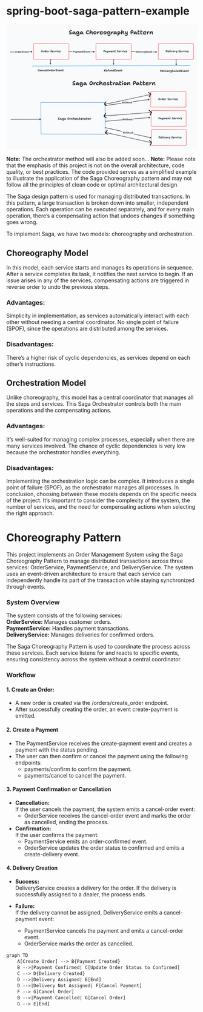 # spring-boot-saga-pattern-example
![Saga Pattern Image](https://github.com/heysaeid/fastapi-saga-pattern-example/blob/master/docs/saga-pattern.png)

**Note:** The orchestrator method will also be added soon...
**Note:** Please note that the emphasis of this project is not on the overall architecture, code quality, or best practices. The code provided serves as a simplified example to illustrate the application of the Saga Choreography pattern and may not follow all the principles of clean code or optimal architectural design.


The Saga design pattern is used for managing distributed transactions. In this pattern, a large transaction is broken down into smaller, independent operations. Each operation can be executed separately, and for every main operation, there’s a compensating action that undoes changes if something goes wrong.

To implement Saga, we have two models: choreography and orchestration.
## Choreography Model
In this model, each service starts and manages its operations in sequence. After a service completes its task, it notifies the next service to begin. If an issue arises in any of the services, compensating actions are triggered in reverse order to undo the previous steps.

### Advantages:
Simplicity in implementation, as services automatically interact with each other without needing a central coordinator.
No single point of failure (SPOF), since the operations are distributed among the services.

### Disadvantages:
There’s a higher risk of cyclic dependencies, as services depend on each other’s instructions.

## Orchestration Model
Unlike choreography, this model has a central coordinator that manages all the steps and services. This Saga Orchestrator controls both the main operations and the compensating actions.

### Advantages:
It’s well-suited for managing complex processes, especially when there are many services involved.
The chance of cyclic dependencies is very low because the orchestrator handles everything.

### Disadvantages:
Implementing the orchestration logic can be complex.
It introduces a single point of failure (SPOF), as the orchestrator manages all processes.
In conclusion, choosing between these models depends on the specific needs of the project. It’s important to consider the complexity of the system, the number of services, and the need for compensating actions when selecting the right approach.


# Choreography Pattern
This project implements an Order Management System using the Saga Choreography Pattern to manage distributed transactions across three services: OrderService, PaymentService, and DeliveryService. The system uses an event-driven architecture to ensure that each service can independently handle its part of the transaction while staying synchronized through events.

### System Overview
The system consists of the following services:<br>
<strong>OrderService:</strong> Manages customer orders.<br>
<strong>PaymentService:</strong> Handles payment transactions.<br>
<strong>DeliveryService:</strong> Manages deliveries for confirmed orders.<br>

The Saga Choreography Pattern is used to coordinate the process across these services. Each service listens for and reacts to specific events, ensuring consistency across the system without a central coordinator.

### Workflow
#### 1. Create an Order:
- A new order is created via the /orders/create_order endpoint. 
- After successfully creating the order, an event create-payment is emitted. 

#### 2. Create a Payment
- The PaymentService receives the create-payment event and creates a payment with the status pending. 
- The user can then confirm or cancel the payment using the following endpoints:
  - payments/confirm to confirm the payment.
  - payments/cancel to cancel the payment.

#### 3. Payment Confirmation or Cancellation
- **Cancellation:**<br>
If the user cancels the payment, the system emits a cancel-order event:<br>
  - OrderService receives the cancel-order event and marks the order as cancelled, ending the process.
- **Confirmation:**<br>
If the user confirms the payment:
  - PaymentService emits an order-confirmed event.
  - OrderService updates the order status to confirmed and emits a create-delivery event.

#### 4. Delivery Creation

- **Success:**<br>
  DeliveryService creates a delivery for the order. If the delivery is successfully assigned to a dealer, the process ends.

- **Failure:**<br>
If the delivery cannot be assigned, DeliveryService emits a cancel-payment event:
  - PaymentService cancels the payment and emits a cancel-order event.
  - OrderService marks the order as cancelled.

```mermaid
graph TD
    A[Create Order] --> B{Payment Created}
    B -->|Payment Confirmed| C[Update Order Status to Confirmed]
    C --> D{Delivery Created}
    D -->|Delivery Assigned| E[End] 
    D -->|Delivery Not Assigned| F[Cancel Payment] 
    F --> G[Cancel Order]
    B -->|Payment Cancelled| G[Cancel Order]
    G --> E[End]
```
